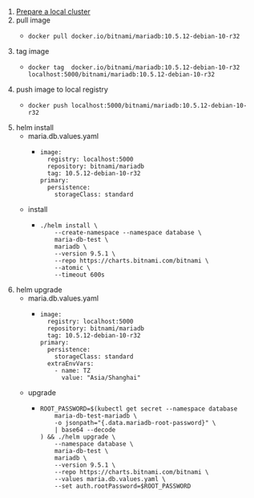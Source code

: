1. [Prepare a local cluster](local.cluster.for.testing.md)
2. pull image
    * ```
      docker pull docker.io/bitnami/mariadb:10.5.12-debian-10-r32
      ```
3. tag image
    * ```
      docker tag  docker.io/bitnami/mariadb:10.5.12-debian-10-r32 localhost:5000/bitnami/mariadb:10.5.12-debian-10-r32
      ```
4. push image to local registry
    * ```    
      docker push localhost:5000/bitnami/mariadb:10.5.12-debian-10-r32
      ```
5. helm install 
    * maria.db.values.yaml
        + ```
          image:
            registry: localhost:5000
            repository: bitnami/mariadb
            tag: 10.5.12-debian-10-r32
          primary:
            persistence:
              storageClass: standard
          ```
    * install
        + ```
          ./helm install \
              --create-namespace --namespace database \
              maria-db-test \ 
              mariadb \     
              --version 9.5.1 \
              --repo https://charts.bitnami.com/bitnami \
              --atomic \    
              --timeout 600s
          ```
6. helm upgrade
    * maria.db.values.yaml
        + ```
          image:
            registry: localhost:5000
            repository: bitnami/mariadb
            tag: 10.5.12-debian-10-r32
          primary:
            persistence:
              storageClass: standard
            extraEnvVars:
              - name: TZ
                value: "Asia/Shanghai"
          ```
    * upgrade
        + ```
          ROOT_PASSWORD=$(kubectl get secret --namespace database 
              maria-db-test-mariadb \
              -o jsonpath="{.data.mariadb-root-password}" \
              | base64 --decode
          ) && ./helm upgrade \
              --namespace database \
              maria-db-test \
              mariadb \
              --version 9.5.1 \
              --repo https://charts.bitnami.com/bitnami \
              --values maria.db.values.yaml \
              --set auth.rootPassword=$ROOT_PASSWORD
          ```